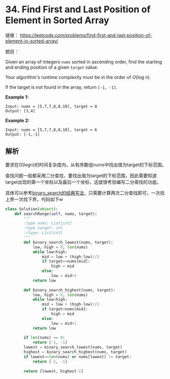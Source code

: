 # 34. Find First and Last Position of Element in Sorted Array

链接： https://leetcode.com/problems/find-first-and-last-position-of-element-in-sorted-array/

题目：

Given an array of integers `nums` sorted in ascending order, find the starting and ending position of a given `target` value.

Your algorithm's runtime complexity must be in the order of *O*(log *n*).

If the target is not found in the array, return `[-1, -1]`.

**Example 1:**

```
Input: nums = [5,7,7,8,8,10], target = 8
Output: [3,4]
```

**Example 2:**

```
Input: nums = [5,7,7,8,8,10], target = 6
Output: [-1,-1]
```



## 解析

要求在O(logn)的时间复杂度内，从有序数组nums中找出值为target的下标范围。

查找问题一般都采用二分查找，要找出值为target的下标范围，因此需要知道target出现的第一个坐标以及最后一个坐标，这就很考验编写二分查找的功底。

具体可以参考[binary_search的经典写法](./binary_search的经典写法.md)，只需要计算两次二分查找即可，一次找上界一次找下界，代码如下w

```Python
class Solution(object):
    def searchRange(self, nums, target):
        """
        :type nums: List[int]
        :type target: int
        :rtype: List[int]
        """
        def binary_search_lowest(nums, target):
            low, high = 0, len(nums)
            while low<high:
                mid = low + (high-low)//2
                if target<=nums[mid]:
                    high = mid
                else:
                    low = mid+1
            return low
        
        def binary_search_highest(nums, target):
            low, high = 0, len(nums)
            while low<high:
                mid = low + (high-low)//2
                if target<nums[mid]:
                    high = mid
                else:
                    low = mid+1
            return low
        
        if len(nums) == 0:
            return [-1, -1]
        lowest = binary_search_lowest(nums, target)
        highest = binary_search_highest(nums, target)
        if lowest>=len(nums) or nums[lowest] != target:
            return [-1, -1]
        
        return [lowest, highest-1]
```